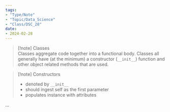 ```yaml
---
tags:
- "Type/Note"
- "Topic/Data_Science"
- "Class/DSC_20"
date:
- 2024-02-28
---
```

> [!note] Classes  
> Classes aggregate code together into a functional body. Classes all generally have (at the minimum) a constructor (`__init__`) function and other object related methods that are used.  

> [!note] Constructors  
> - denoted by `__init__`  
> - should ingest self as the first parameter  
> - populates instance with attributes  

...  
